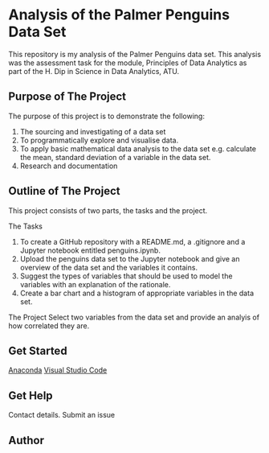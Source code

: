 # Analysis of the Palmer Penguins Data Set

This repository is my analysis of the Palmer Penguins data set. This analysis was the assessment task for the module, Principles of Data Analytics as part of the H. Dip in Science in Data Analytics, ATU.


## Purpose of The Project

The purpose of this project is to demonstrate the following:
1. The sourcing and investigating of a data set
2. To programmatically explore and visualise data. 
3. To apply basic mathematical data analysis to the data set e.g. calculate the mean, standard deviation of a variable in the data set. 
4. Research and documentation 


## Outline of The Project

This project consists of two parts, the tasks and the project.

The Tasks
1. To create a GitHub repository with a README.md, a .gitignore and a Jupyter notebook entitled penguins.ipynb.
2. Upload the penguins data set to the Jupyter notebook and give an overview of the data set and the variables it contains.
3. Suggest the types of variables that should be used to model the variables with an explanation of the rationale.
4. Create a bar chart and a histogram of appropriate variables in the data set.

The Project
Select two variables from the data set and provide an analyis of how correlated they are.


## Get Started

[Anaconda](https://www.anaconda.com/download)
[Visual Studio Code](https://code.visualstudio.com/)


## Get Help

 Contact details. Submit an issue

## Author


